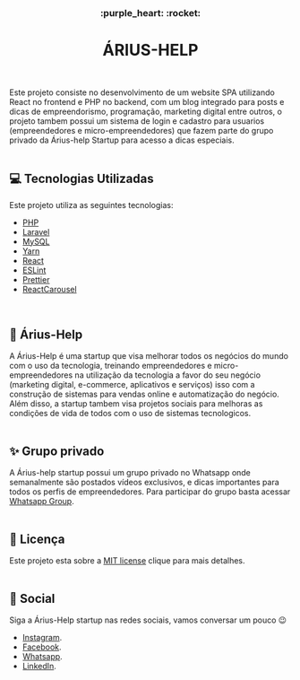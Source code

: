 <br />
<h3 align="center">:purple_heart: :rocket:</h3>
<h1 align="center" decoration="none"> ÁRIUS-HELP </h1>
<br />

Este projeto consiste no desenvolvimento de um website SPA utilizando React no frontend e PHP no backend, com um blog integrado para posts e dicas de empreendorismo, programação, marketing digital entre outros, o projeto tambem possui um sistema de login e cadastro para usuarios (empreendedores e micro-empreendedores) que fazem parte do grupo privado da Árius-help Startup para acesso a dicas especiais. 
<br />
<br />

## :computer: Tecnologias Utilizadas

Este projeto utiliza as seguintes tecnologias:

- [PHP](https://www.php.net/)
- [Laravel](https://laravel.com/) 
- [MySQL](https://https://www.mysql.com/)
- [Yarn](https://yarnpkg.com/)
- [React](https://reactjs.org/)
- [ESLint](https://eslint.org/)
- [Prettier](https://prettier.io/)
- [ReactCarousel](https://www.npmjs.com/package/react-responsive-carousel)

<br />

## :rocket: Árius-Help
A Árius-Help é uma startup que visa melhorar todos os negócios do mundo com o uso da tecnologia, treinando empreendedores e micro-empreendedores na utilização da tecnologia a favor do seu negócio (marketing digital, e-commerce, aplicativos e serviços) isso com a construção de sistemas para vendas online e automatização do negócio. Além disso, a startup tambem visa projetos sociais para melhoras as condições de vida de todos com o uso de sistemas tecnologicos.
<br />
<br />

## :sparkles: Grupo privado

A Árius-help startup possui um grupo privado no Whatsapp onde semanalmente são postados vídeos exclusivos, e dicas importantes para todos os perfis de empreendedores. Para participar do grupo basta acessar [Whatsapp Group](http://bityli.com/ariushelp).
<br />
<br /> 

## :memo: Licença

Este projeto esta sobre a [MIT license](LICENSE) clique para mais detalhes.
<br />
<br />

## :wave: Social

Siga a Árius-Help startup nas redes sociais, vamos conversar um pouco :wink:

- [Instagram](https://www.instagram.com/ariushelp/).
- [Facebook](https://www.facebook.com/ariushelp).
- [Whatsapp](encurtador.com.br/nqvJL).
- [LinkedIn](https://www.linkedin.com/company/49110536).

